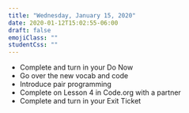```yaml
---
title: "Wednesday, January 15, 2020"
date: 2020-01-12T15:02:55-06:00
draft: false
emojiClass: ""
studentCss: ""
---
```


- Complete and turn in your Do Now
- Go over the new vocab and code
- Introduce pair programming
- Complete on Lesson 4 in Code.org with a partner
- Complete and turn in your Exit Ticket